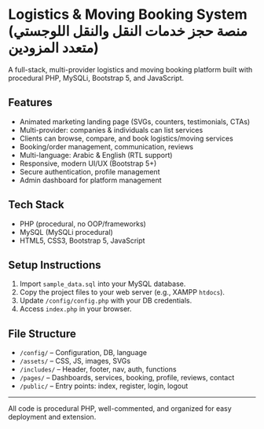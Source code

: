 # Logistics & Moving Booking System (منصة حجز خدمات النقل والنقل اللوجستي متعدد المزودين)

A full-stack, multi-provider logistics and moving booking platform built with procedural PHP, MySQLi, Bootstrap 5, and JavaScript.

## Features
- Animated marketing landing page (SVGs, counters, testimonials, CTAs)
- Multi-provider: companies & individuals can list services
- Clients can browse, compare, and book logistics/moving services
- Booking/order management, communication, reviews
- Multi-language: Arabic & English (RTL support)
- Responsive, modern UI/UX (Bootstrap 5+)
- Secure authentication, profile management
- Admin dashboard for platform management

## Tech Stack
- PHP (procedural, no OOP/frameworks)
- MySQL (MySQLi procedural)
- HTML5, CSS3, Bootstrap 5, JavaScript

## Setup Instructions
1. Import `sample_data.sql` into your MySQL database.
2. Copy the project files to your web server (e.g., XAMPP `htdocs`).
3. Update `/config/config.php` with your DB credentials.
4. Access `index.php` in your browser.

## File Structure
- `/config/` – Configuration, DB, language
- `/assets/` – CSS, JS, images, SVGs
- `/includes/` – Header, footer, nav, auth, functions
- `/pages/` – Dashboards, services, booking, profile, reviews, contact
- `/public/` – Entry points: index, register, login, logout

---

All code is procedural PHP, well-commented, and organized for easy deployment and extension. 